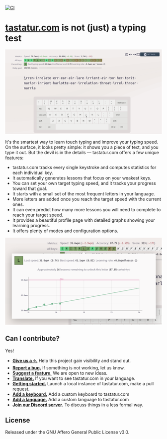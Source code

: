 [![CI](https://github.com/aradzie/tastatur.com/actions/workflows/ci.yml/badge.svg)](https://github.com/aradzie/tastatur.com/actions/workflows/ci.yml)

# [tastatur.com](https://www.tastatur.com/) is not (just) a typing test

<p align="center">
    <img src="assets/screenshot.png" alt="screenshot" width="600"/>
</p>

It's the smartest way to learn touch typing and improve your typing speed.
On the surface, it looks pretty simple: it shows you a piece of text, and you type it out.
But the devil is in the details — tastatur.com offers a few unique features:

* tastatur.com tracks every single keystroke and computes statistics for each individual key.
* It automatically generates lessons that focus on your weakest keys.
* You can set your own target typing speed, and it tracks your progress toward that goal.
* It starts with a small set of the most frequent letters in your language.
* More letters are added once you reach the target speed with the current ones.
* It can even predict how many more lessons you will need to complete to reach your target speed.
* It provides a beautiful profile page with detailed graphs showing your learning progress.
* It offers plenty of modes and configuration options.

<p align="center">
    <img src="docs/assets/graph.png" alt="screenshot" width="600"/>
</p>

## Can I contribute?

Yes!

* **[Give us a ⭐️.](https://github.com/aradzie/tastatur.com)** Help this project gain visibility and stand out.
* **[Report a bug.](https://github.com/aradzie/tastatur.com/issues)** If something is not working, let us know.
* **[Suggest a feature.](https://github.com/aradzie/tastatur.com/issues)** We are open to new ideas.
* **[Translate.](./docs/translations.md)** If you want to see tastatur.com in your language.
* **[Getting started.](./docs/getting_started.md)** Launch a local instance of tastatur.com, make a pull request.
* **[Add a keyboard.](docs/custom_keyboard.md)** Add a custom keyboard to tastatur.com
* **[Add a language.](docs/custom_language.md)** Add a custom language to tastatur.com
* **[Join our Discord server](https://discord.gg/gY4RA4enVH).** To discuss things in a less formal way.

## License

Released under the GNU Affero General Public License v3.0.
